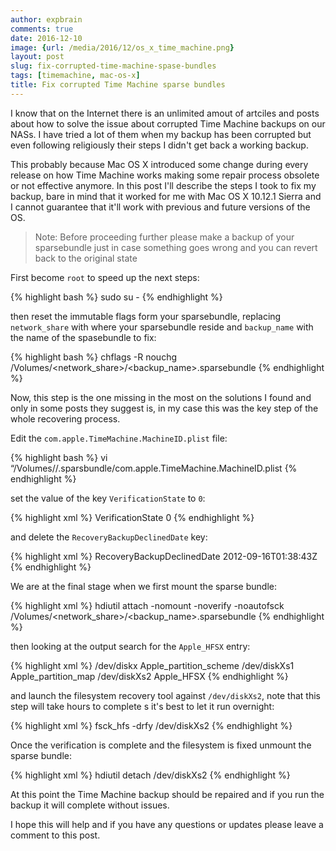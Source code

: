 ```yaml
---
author: expbrain
comments: true
date: 2016-12-10
image: {url: /media/2016/12/os_x_time_machine.png}
layout: post
slug: fix-corrupted-time-machine-spase-bundles
tags: [timemachine, mac-os-x]
title: Fix corrupted Time Machine sparse bundles
---
```


I know that on the Internet there is an unlimited amout of artciles and posts about how to solve
the issue about corrupted Time Machine backups on our NASs. I have tried a lot of them when my
backup has been corrupted but even following religiously their steps I didn't get back a working
backup.

This probably because Mac OS X introduced some change during every release on how Time Machine
works making some repair process obsolete or not effective anymore. In this post I'll describe the
steps I took to fix my backup, bare in mind that it worked for me with Mac OS X 10.12.1 Sierra and
I cannot guarantee that it'll work with previous and future versions of the OS.

<!-- more -->

> Note: Before proceeding further please make a backup of your sparsebundle just in case something
> goes wrong and you can revert back to the original state

First become `root` to speed up the next steps:

{% highlight bash %}
sudo su -
{% endhighlight %}

then reset the immutable flags form your sparsebundle, replacing `network_share` with where your
sparsebundle reside and `backup_name` with the name of the spasebundle to fix:

{% highlight bash %}
chflags -R nouchg /Volumes/<network_share>/<backup_name>.sparsebundle
{% endhighlight %}

Now, this step is the one missing in the most on the solutions I found and only in some posts they
suggest is, in my case this was the key step of the whole recovering process.

Edit the `com.apple.TimeMachine.MachineID.plist` file:

{% highlight bash %}
vi “/Volumes//.sparsbundle/com.apple.TimeMachine.MachineID.plist
{% endhighlight %}

set the value of the key `VerificationState` to `0`:

{% highlight xml %}
<key>VerificationState</key>
<integer>0</integer>
{% endhighlight %}

and delete the `RecoveryBackupDeclinedDate` key:

{% highlight xml %}
<key>RecoveryBackupDeclinedDate</key>
<date>2012-09-16T01:38:43Z</date>
{% endhighlight %}

We are at the final stage when we first mount the sparse bundle:

{% highlight xml %}
hdiutil attach -nomount -noverify -noautofsck /Volumes/<network_share>/<backup_name>.sparsebundle
{% endhighlight %}

then looking at the output search for the `Apple_HFSX` entry:

{% highlight xml %}
/dev/diskx Apple_partition_scheme
/dev/diskXs1 Apple_partition_map
/dev/diskXs2 Apple_HFSX
{% endhighlight %}

and launch the filesystem recovery tool against `/dev/diskXs2`, note that this step will take hours
to complete s it's best to let it run overnight:

{% highlight xml %}
fsck_hfs -drfy /dev/diskXs2
{% endhighlight %}

Once the verification is complete and the filesystem is fixed unmount the sparse bundle:

{% highlight xml %}
hdiutil detach /dev/diskXs2
{% endhighlight %}

At this point the Time Machine backup should be repaired and if you run the backup it will complete
without issues.

I hope this will help and if you have any questions or updates please leave a comment to this post.
